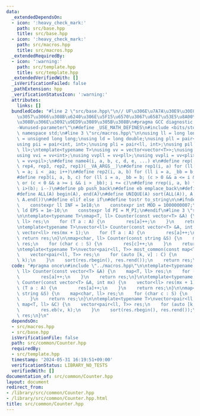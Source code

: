 ```yaml
---
data:
  _extendedDependsOn:
  - icon: ':heavy_check_mark:'
    path: src/base.hpp
    title: src/base.hpp
  - icon: ':heavy_check_mark:'
    path: src/macros.hpp
    title: src/macros.hpp
  _extendedRequiredBy:
  - icon: ':warning:'
    path: src/template.hpp
    title: src/template.hpp
  _extendedVerifiedWith: []
  _isVerificationFailed: false
  _pathExtension: hpp
  _verificationStatusIcon: ':warning:'
  attributes:
    links: []
  bundledCode: "#line 2 \"src/base.hpp\"\n// UF\u306E\u7A7A\u30E9\u30E0\u30C0\u6E21\
    \u3057\u3066\u308B\u6240\u306E\u5F15\u6570\u3067\u6587\u53E5\u8A00\u308F\u308C\
    \u308B\u306E\u3092\u9ED9\u3089\u305B\u308B\n#pragma GCC diagnostic ignored \"\
    -Wunused-parameter\"\n#define _USE_MATH_DEFINES\n#include <bits/stdc++.h>\nusing\
    \ namespace std;\n#line 3 \"src/macros.hpp\"\n\nusing ll = long long;\nusing ull\
    \ = unsigned long long;\nusing ld = long double;\nusing pll = pair<ll, ll>;\n\
    using pii = pair<int, int>;\nusing pli = pair<ll, int>;\nusing pil = pair<int,\
    \ ll>;\ntemplate<typename T>\nusing vv = vector<vector<T>>;\nusing vvl = vv<ll>;\n\
    using vvi = vv<int>;\nusing vvpll = vv<pll>;\nusing vvpli = vv<pli>;\nusing vvpil\
    \ = vv<pil>;\n#define name4(i, a, b, c, d, e, ...) e\n#define rep(...) name4(__VA_ARGS__,\
    \ rep4, rep3, rep2, rep1)(__VA_ARGS__)\n#define rep1(i, a) for (ll i = 0, _aa\
    \ = a; i < _aa; i++)\n#define rep2(i, a, b) for (ll i = a, _bb = b; i < _bb; i++)\n\
    #define rep3(i, a, b, c) for (ll i = a, _bb = b; (c > 0 && a <= i && i < _bb)\
    \ or (c < 0 && a >= i && i > _bb); i += c)\n#define rrep(i, a, b) for (ll i=(a);\
    \ i>(b); i--)\n#define pb push_back\n#define eb emplace_back\n#define mkp make_pair\n\
    #define ALL(A) begin(A), end(A)\n#define UNIQUE(A) sort(ALL(A)), A.erase(unique(ALL(A)),\
    \ A.end())\n#define elif else if\n#define tostr to_string\n\n#ifndef CONSTANTS\n\
    \    constexpr ll INF = 1e18;\n    constexpr int MOD = 1000000007;\n    constexpr\
    \ ld EPS = 1e-10;\n    constexpr ld PI = M_PI;\n#endif\n#line 3 \"src/common/Counter.hpp\"\
    \n\ntemplate<typename T>\nmap<T, ll> Counter(const vector<T> &A) {\n    map<T,\
    \ ll> res;\n    for (T a : A) {\n        res[a]++;\n    }\n    return res;\n}\n\
    \ntemplate<typename T>\nvector<ll> Counter(const vector<T> &A, int mx) {\n   \
    \ vector<ll> res(mx + 1);\n    for (T a : A) {\n        res[a]++;\n    }\n   \
    \ return res;\n}\n\nmap<char, ll> Counter(const string &S) {\n    map<char, ll>\
    \ res;\n    for (char c : S) {\n        res[c]++;\n    }\n    return res;\n}\n\
    \ntemplate<typename T>\nvector<pair<ll, T>> most_common(const map<T, ll> &C) {\n\
    \    vector<pair<ll, T>> res;\n    for (auto [k, v] : C) {\n        res.eb(v,\
    \ k);\n    }\n    sort(res.rbegin(), res.rend());\n    return res;\n}\n"
  code: "#pragma once\n#include \"../macros.hpp\"\n\ntemplate<typename T>\nmap<T,\
    \ ll> Counter(const vector<T> &A) {\n    map<T, ll> res;\n    for (T a : A) {\n\
    \        res[a]++;\n    }\n    return res;\n}\n\ntemplate<typename T>\nvector<ll>\
    \ Counter(const vector<T> &A, int mx) {\n    vector<ll> res(mx + 1);\n    for\
    \ (T a : A) {\n        res[a]++;\n    }\n    return res;\n}\n\nmap<char, ll> Counter(const\
    \ string &S) {\n    map<char, ll> res;\n    for (char c : S) {\n        res[c]++;\n\
    \    }\n    return res;\n}\n\ntemplate<typename T>\nvector<pair<ll, T>> most_common(const\
    \ map<T, ll> &C) {\n    vector<pair<ll, T>> res;\n    for (auto [k, v] : C) {\n\
    \        res.eb(v, k);\n    }\n    sort(res.rbegin(), res.rend());\n    return\
    \ res;\n}\n"
  dependsOn:
  - src/macros.hpp
  - src/base.hpp
  isVerificationFile: false
  path: src/common/Counter.hpp
  requiredBy:
  - src/template.hpp
  timestamp: '2024-05-31 16:19:51+09:00'
  verificationStatus: LIBRARY_NO_TESTS
  verifiedWith: []
documentation_of: src/common/Counter.hpp
layout: document
redirect_from:
- /library/src/common/Counter.hpp
- /library/src/common/Counter.hpp.html
title: src/common/Counter.hpp
---
```

